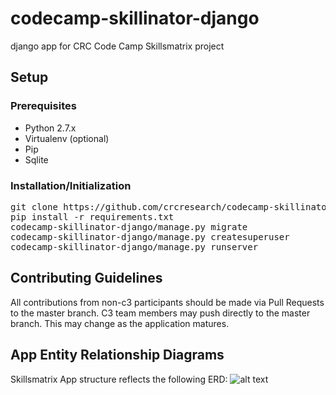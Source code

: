# codecamp-skillinator-django
django app for CRC Code Camp Skillsmatrix project

## Setup
### Prerequisites
* Python 2.7.x
* Virtualenv (optional)
* Pip
* Sqlite

### Installation/Initialization
<pre>
git clone https://github.com/crcresearch/codecamp-skillinator-django.git
pip install -r requirements.txt
codecamp-skillinator-django/manage.py migrate
codecamp-skillinator-django/manage.py createsuperuser
codecamp-skillinator-django/manage.py runserver
</pre>

## Contributing Guidelines
All contributions from non-c3 participants should be made via Pull Requests to the master branch. C3 team members may push directly to the master branch. This may change as the application matures.

## App Entity Relationship Diagrams
Skillsmatrix App structure reflects the following ERD: 
![alt text][erd]

[erd]: https://raw.githubusercontent.com/crcresearch/skills_matrix/master/SkillsMatrixERD.png "Skillsmatrix app database ERD"



